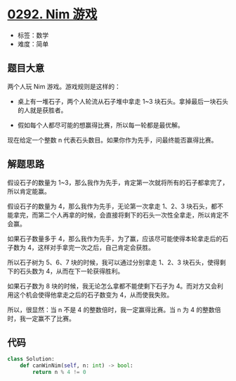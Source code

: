 # [0292. Nim 游戏](https://leetcode-cn.com/problems/nim-game/)

- 标签：数学
- 难度：简单

## 题目大意

两个人玩 Nim 游戏。游戏规则是这样的：

- 桌上有一堆石子，两个人轮流从石子堆中拿走 1~3 块石头。拿掉最后一块石头的人就是获胜者。

- 假如每个人都尽可能的想赢得比赛，所以每一轮都是最优解。

现在给定一个整数 n 代表石头数目。如果你作为先手，问最终能否赢得比赛。

## 解题思路

假设石子的数量为 1~3，那么我作为先手，肯定第一次就将所有的石子都拿完了，所以肯定能赢。

假设石子的数量为 4，那么我作为先手，无论第一次拿走 1、2、3 块石头，都不能拿完，而第二个人再拿的时候，会直接将剩下的石头一次性全拿走，所以肯定不会赢。

如果石子数量多于 4，那么我作为先手，为了赢，应该尽可能使得本轮拿走后的石子数为 4，这样对手拿完一次之后，自己肯定会获胜。

所以石子树为 5、6、7 块的时候，我可以通过分别拿走 1、2、3 块石头，使得剩下的石头数为 4，从而在下一轮获得胜利。

如果石子数为 8 块的时候，我无论怎么拿都不能使剩下石子为 4。而对方又会利用这个机会使得他拿走之后的石子数变为 4，从而使我失败。

所以，很显然：当 n 不是 4 的整数倍时，我一定赢得比赛。当 n 为 4 的整数倍时，我一定赢不了比赛。

## 代码

```Python
class Solution:
    def canWinNim(self, n: int) -> bool:
        return n % 4 != 0
```

